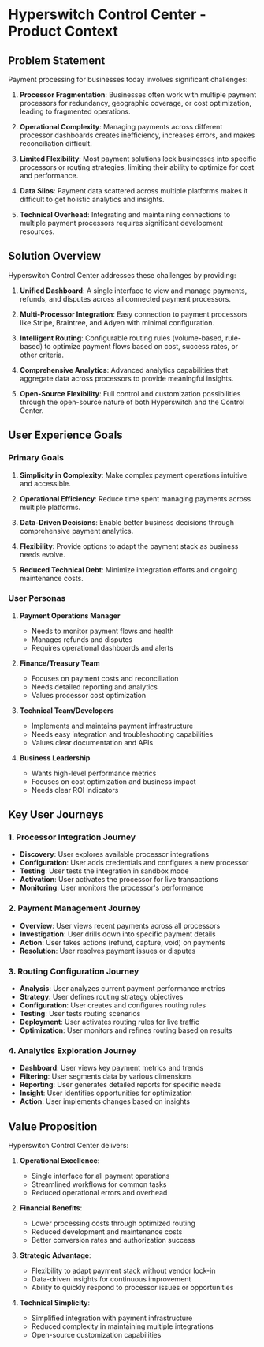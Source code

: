 # Hyperswitch Control Center - Product Context

## Problem Statement

Payment processing for businesses today involves significant challenges:

1. **Processor Fragmentation**: Businesses often work with multiple payment processors for redundancy, geographic coverage, or cost optimization, leading to fragmented operations.

2. **Operational Complexity**: Managing payments across different processor dashboards creates inefficiency, increases errors, and makes reconciliation difficult.

3. **Limited Flexibility**: Most payment solutions lock businesses into specific processors or routing strategies, limiting their ability to optimize for cost and performance.

4. **Data Silos**: Payment data scattered across multiple platforms makes it difficult to get holistic analytics and insights.

5. **Technical Overhead**: Integrating and maintaining connections to multiple payment processors requires significant development resources.

## Solution Overview

Hyperswitch Control Center addresses these challenges by providing:

1. **Unified Dashboard**: A single interface to view and manage payments, refunds, and disputes across all connected payment processors.

2. **Multi-Processor Integration**: Easy connection to payment processors like Stripe, Braintree, and Adyen with minimal configuration.

3. **Intelligent Routing**: Configurable routing rules (volume-based, rule-based) to optimize payment flows based on cost, success rates, or other criteria.

4. **Comprehensive Analytics**: Advanced analytics capabilities that aggregate data across processors to provide meaningful insights.

5. **Open-Source Flexibility**: Full control and customization possibilities through the open-source nature of both Hyperswitch and the Control Center.

## User Experience Goals

### Primary Goals

1. **Simplicity in Complexity**: Make complex payment operations intuitive and accessible.
2. **Operational Efficiency**: Reduce time spent managing payments across multiple platforms.

3. **Data-Driven Decisions**: Enable better business decisions through comprehensive payment analytics.

4. **Flexibility**: Provide options to adapt the payment stack as business needs evolve.

5. **Reduced Technical Debt**: Minimize integration efforts and ongoing maintenance costs.

### User Personas

1. **Payment Operations Manager**
   - Needs to monitor payment flows and health
   - Manages refunds and disputes
   - Requires operational dashboards and alerts
2. **Finance/Treasury Team**
   - Focuses on payment costs and reconciliation
   - Needs detailed reporting and analytics
   - Values processor cost optimization
3. **Technical Team/Developers**
   - Implements and maintains payment infrastructure
   - Needs easy integration and troubleshooting capabilities
   - Values clear documentation and APIs

4. **Business Leadership**
   - Wants high-level performance metrics
   - Focuses on cost optimization and business impact
   - Needs clear ROI indicators

## Key User Journeys

### 1. Processor Integration Journey

- **Discovery**: User explores available processor integrations
- **Configuration**: User adds credentials and configures a new processor
- **Testing**: User tests the integration in sandbox mode
- **Activation**: User activates the processor for live transactions
- **Monitoring**: User monitors the processor's performance

### 2. Payment Management Journey

- **Overview**: User views recent payments across all processors
- **Investigation**: User drills down into specific payment details
- **Action**: User takes actions (refund, capture, void) on payments
- **Resolution**: User resolves payment issues or disputes

### 3. Routing Configuration Journey

- **Analysis**: User analyzes current payment performance metrics
- **Strategy**: User defines routing strategy objectives
- **Configuration**: User creates and configures routing rules
- **Testing**: User tests routing scenarios
- **Deployment**: User activates routing rules for live traffic
- **Optimization**: User monitors and refines routing based on results

### 4. Analytics Exploration Journey

- **Dashboard**: User views key payment metrics and trends
- **Filtering**: User segments data by various dimensions
- **Reporting**: User generates detailed reports for specific needs
- **Insight**: User identifies opportunities for optimization
- **Action**: User implements changes based on insights

## Value Proposition

Hyperswitch Control Center delivers:

1. **Operational Excellence**:
   - Single interface for all payment operations
   - Streamlined workflows for common tasks
   - Reduced operational errors and overhead

2. **Financial Benefits**:
   - Lower processing costs through optimized routing
   - Reduced development and maintenance costs
   - Better conversion rates and authorization success

3. **Strategic Advantage**:
   - Flexibility to adapt payment stack without vendor lock-in
   - Data-driven insights for continuous improvement
   - Ability to quickly respond to processor issues or opportunities

4. **Technical Simplicity**:
   - Simplified integration with payment infrastructure
   - Reduced complexity in maintaining multiple integrations
   - Open-source customization capabilities

